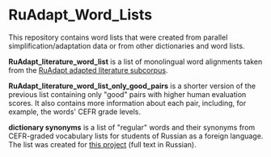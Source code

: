 # RuAdapt_Word_Lists

This repository contains word lists that were created from parallel simplification/adaptation data or from other dictionaries and word lists.

**RuAdapt_literature_word_list** is a list of monolingual word alignments taken from the [RuAdapt adapted literature subcorpus](https://github.com/Digital-Pushkin-Lab/RuAdapt/tree/main/Adapted_literature).

**RuAdapt_literature_word_list_only_good_pairs** is a shorter version of the previous list containing only "good" pairs with higher human evaluation scores. It also contains more information about each pair, including, for example, the words' CEFR grade levels.  

**dictionary synonyms** is a list of "regular" words and their synonyms from CEFR-graded vocabulary lists for students of Russian as a foreign language. The list was created for [this project](https://www.hse.ru/en/edu/vkr/182626286) (full text in Russian). 
